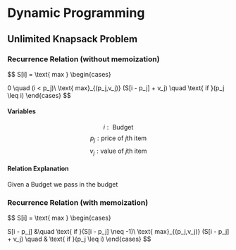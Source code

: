 # Dynamic Programming

## Unlimited Knapsack Problem

### Recurrence Relation (without memoization)

$$ S[i] = \text{ max }
\begin{cases}

0 \quad (i < p_j)\\
\text{ max}_{(p_j,v_j)} (S[i - p_j] + v_j) \quad \text{ if }(p_j \leq i)
\end{cases}
$$
#### Variables 
$$i: \text{ Budget }$$
$$p_j: \text{price of $j$th item}$$
$$v_j: \text{value of $j$th item}$$

#### Relation Explanation

Given a Budget we pass in the budget 


### Recurrence Relation (with memoization)

$$ S[i] = \text{ max }
\begin{cases}

S[i - p_j] &\quad \text{ if }(S[i - p_j] \neq -1)\\
\text{ max}_{(p_j,v_j)} (S[i - p_j] + v_j) \quad & \text{ if }(p_j \leq i)
\end{cases}
$$
